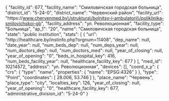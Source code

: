 {
    "facility_id": 677,
    "facility_name": "Смиловичская городская больница",
    "district_id": "5-24-0",
    "district_name": "Червенский район",
    "facility_url": "https:\/\/www.chervenmed.by\/struktura\/bolnitsy-i-ambulatorii\/poliklinika-smilovichskoj-gb",
    "facility_address": "ул. Революционная",
    "facility_type": "Больница",
    "ap_1": "20",
    "name": "Смиловичская городская больница",
    "state": "public institution",
    "stats": [
        {
            "url": "http:\/\/healthcare.by\/instinfo.php?orgnum=11408",
            "dep_name": null,
            "date_year": null,
            "num_beds_dep": null,
            "num_deps_year": null,
            "num_doctors_dep": null,
            "num_doctors_med": null,
            "year_of_closing": null,
            "year_of_opening": "0",
            "beds_in_hospital_key": 416,
            "num_beds_facility_year": null,
            "healthcare_facility_key": 677
        }
    ],
    "med_id": 10214572,
    "address": "ул. Революционная",
    "devices": [],
    "coord_x_y": {
        "crs": {
            "type": "name",
            "properties": {
                "name": "EPSG:4326"
            }
        },
        "type": "Point",
        "coordinates": [
            28.006,
            53.746
        ]
    },
    "place_name": "Червень",
    "place_type": "city",
    "localties_key": 126,
    "year_of_closing": null,
    "year_of_opening": "0",
    "healthcare_facility_key": 677,
    "administrative_division_id": "5-24-0"
}